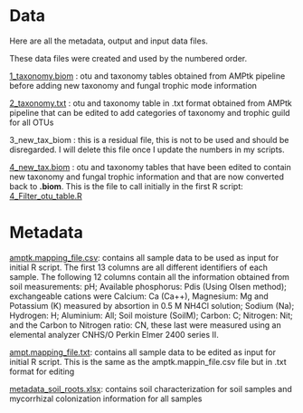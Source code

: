 # Data

Here are all the metadata, output and input data files. 

These data files were created and used by the numbered order. 

[1_taxonomy.biom](https://github.com/bc-anaisabel/juniperus_paper/tree/master/data/1_taxonomy.biom) : otu and taxonomy tables obtained from AMPtk pipeline before adding new taxonomy and fungal trophic mode information

[2_taxonomy.txt](https://github.com/bc-anaisabel/juniperus_paper/tree/master/data/2_taxonomy.txt) : otu and taxonomy table in .txt format obtained from AMPtk pipeline that can be edited to add categories of taxonomy and trophic guild for all OTUs 

3_new_tax_biom : this is a residual file, this is not to be used and should be disregarded. I will delete this file once I update the numbers in my scripts. 

[4_new_tax.biom](https://github.com/bc-anaisabel/juniperus_paper/tree/master/data/4_new_tax.biom) : otu and taxonomy tables that have been edited to contain new taxonomy and fungal trophic information and that are now converted back to **.biom**. This is the file to call initially in the first R script: [4_Filter_otu_table.R](https://github.com/bc-anaisabel/juniperus_paper/tree/master/bin/4_Filter_otu_table.R)
   
   

# Metadata 

[amptk.mapping_file.csv](https://github.com/bc-anaisabel/juniperus_paper/tree/master/data/amptk.mapping_file.csv): contains all sample data to be used as input for initial R script. The first 13 columns are all different identifiers of each sample. The following 12 columns contain all the information obtained from soil measurements: pH; Available phosphorus: Pdis (Using Olsen method); exchangeable cations were Calcium: Ca (Ca++), Magnesium: Mg and Potassium (K) measured by absortion in 0.5 M NH4Cl solution; Sodium (Na); Hydrogen: H; Aluminium: All; Soil moisture (SoilM); Carbon: C; Nitrogen: Nit; and the Carbon to Nitrogen ratio: CN, these last were measured using an elemental analyzer CNHS/O Perkin Elmer 2400 series II. 


[ampt.mapping_file.txt](https://github.com/bc-anaisabel/juniperus_paper/tree/master/data/amptk.mapping_file.txt): contains all sample data to be edited as input for initial R script. This is the same as the amptk.mappin_file.csv file but in .txt format for editing 

[metadata_soil_roots.xlsx](https://github.com/bc-anaisabel/juniperus_paper/tree/master/data/metadata_soil_roots.xlsx): contains soil characterization for soil samples and mycorrhizal colonization information for all samples 
  
  



